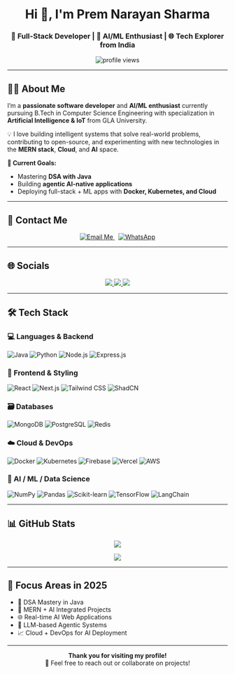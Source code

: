 <h1 align="center">Hi 👋, I'm Prem Narayan Sharma</h1>
<h3 align="center">🚀 Full-Stack Developer | 🤖 AI/ML Enthusiast | 🌐 Tech Explorer from India</h3>

<p align="center">
  <img src="https://komarev.com/ghpvc/?username=premsharma8168&label=Profile%20Views&color=0e75b6&style=flat-square" alt="profile views" />
</p>

---

## 🧑‍💻 About Me

I’m a **passionate software developer** and **AI/ML enthusiast** currently pursuing B.Tech in Computer Science Engineering with specialization in **Artificial Intelligence & IoT** from GLA University.

💡 I love building intelligent systems that solve real-world problems, contributing to open-source, and experimenting with new technologies in the **MERN stack**, **Cloud**, and **AI** space.

**🔭 Current Goals:**
- Mastering **DSA with Java**
- Building **agentic AI-native applications**
- Deploying full-stack + ML apps with **Docker, Kubernetes, and Cloud**

---

## 🔗 Contact Me

<p align="center">
  <a href="mailto:premnsharma2005@outlook.com">
    <img src="https://img.shields.io/badge/Send Email-blue?style=for-the-badge&logo=gmail&logoColor=white" alt="Email Me" />
  </a>
  &nbsp;
  <a href="https://wa.me/918168926020" target="_blank">
    <img src="https://img.shields.io/badge/Chat on WhatsApp-25D366?style=for-the-badge&logo=whatsapp&logoColor=white" alt="WhatsApp" />
  </a>
</p>

---

## 🌐 Socials

<p align="center">
  <a href="https://www.linkedin.com/in/prem-narayan-sharma-31629128b/" target="_blank">
    <img src="https://img.shields.io/badge/LinkedIn-0077B5?style=for-the-badge&logo=linkedin&logoColor=white" />
  </a>
  <a href="https://x.com/PremNSharma" target="_blank">
    <img src="https://img.shields.io/badge/X-black?style=for-the-badge&logo=twitter" />
  </a>
  <a href="https://www.instagram.com/im.premsharma/" target="_blank">
    <img src="https://img.shields.io/badge/Instagram-E4405F?style=for-the-badge&logo=instagram&logoColor=white" />
  </a>
</p>

---

## 🛠️ Tech Stack

### 💻 Languages & Backend
![Java](https://img.shields.io/badge/Java-ED8B00?style=for-the-badge&logo=openjdk&logoColor=white)
![Python](https://img.shields.io/badge/Python-3670A0?style=for-the-badge&logo=python)
![Node.js](https://img.shields.io/badge/Node.js-339933?style=for-the-badge&logo=node.js)
![Express.js](https://img.shields.io/badge/Express.js-000000?style=for-the-badge&logo=express)

### 🎨 Frontend & Styling
![React](https://img.shields.io/badge/React-20232A?style=for-the-badge&logo=react)
![Next.js](https://img.shields.io/badge/Next.js-000?style=for-the-badge&logo=next.js)
![Tailwind CSS](https://img.shields.io/badge/TailwindCSS-38B2AC?style=for-the-badge&logo=tailwind-css)
![ShadCN](https://img.shields.io/badge/ShadCN_UI-1E1E1E?style=for-the-badge&logo=vercel)

### 🗃️ Databases
![MongoDB](https://img.shields.io/badge/MongoDB-4EA94B?style=for-the-badge&logo=mongodb)
![PostgreSQL](https://img.shields.io/badge/PostgreSQL-316192?style=for-the-badge&logo=postgresql)
![Redis](https://img.shields.io/badge/Redis-DC382D?style=for-the-badge&logo=redis)

### ☁️ Cloud & DevOps
![Docker](https://img.shields.io/badge/Docker-2496ED?style=for-the-badge&logo=docker)
![Kubernetes](https://img.shields.io/badge/Kubernetes-326CE5?style=for-the-badge&logo=kubernetes)
![Firebase](https://img.shields.io/badge/Firebase-ffca28?style=for-the-badge&logo=firebase)
![Vercel](https://img.shields.io/badge/Vercel-000?style=for-the-badge&logo=vercel)
![AWS](https://img.shields.io/badge/AWS-FF9900?style=for-the-badge&logo=amazon-aws)

### 🧠 AI / ML / Data Science
![NumPy](https://img.shields.io/badge/Numpy-013243?style=for-the-badge&logo=numpy)
![Pandas](https://img.shields.io/badge/Pandas-150458?style=for-the-badge&logo=pandas)
![Scikit-learn](https://img.shields.io/badge/Scikit--learn-F7931E?style=for-the-badge&logo=scikit-learn)
![TensorFlow](https://img.shields.io/badge/TensorFlow-FF6F00?style=for-the-badge&logo=tensorflow)
![LangChain](https://img.shields.io/badge/LangChain-000000?style=for-the-badge)

---

## 📊 GitHub Stats

<p align="center">
  <img src="https://github-readme-stats.vercel.app/api/top-langs?username=premsharma8168&show_icons=true&locale=en&layout=compact&theme=tokyonight" />
</p>
<p align="center">
  <img src="https://github-readme-streak-stats.herokuapp.com/?user=premsharma8168&theme=tokyonight" />
</p>

---

## 🎯 Focus Areas in 2025

- 🚀 DSA Mastery in Java  
- 🔗 MERN + AI Integrated Projects  
- 🌐 Real-time AI Web Applications  
- 🤖 LLM-based Agentic Systems  
- 📈 Cloud + DevOps for AI Deployment  

---

<p align="center">
  <b>Thank you for visiting my profile!</b><br>
  💬 Feel free to reach out or collaborate on projects!
</p>